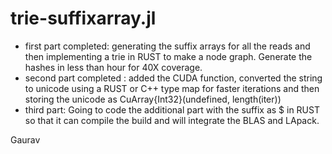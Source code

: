 # trie-suffixarray.jl

- first part completed: generating the suffix arrays for all the reads and then implementing a trie in RUST to make a node graph. Generate the hashes in less than hour for 40X coverage.
- second part completed : added the CUDA function, converted the string to unicode using a RUST or C++ type map for faster iterations and then storing the unicode as CuArray{Int32}(undefined, length(iter))
- third part: Going to code the additional part with the suffix as $ in RUST so that it can compile the build and will integrate the BLAS and LApack. 

Gaurav
